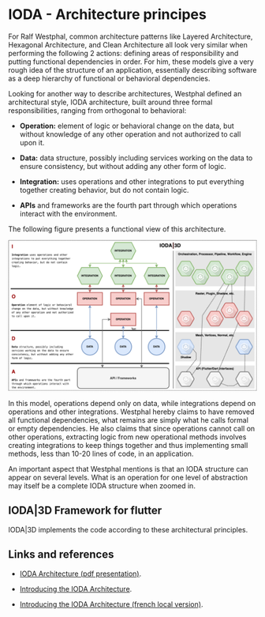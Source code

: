 # IODA - Architecture principes

For Ralf Westphal, common architecture patterns like Layered Architecture, Hexagonal Architecture, and Clean Architecture all look very similar when performing the following 2 actions: defining areas of responsibility and putting functional dependencies in order. For him, these models give a very rough idea of ​​the structure of an application, essentially describing software as a deep hierarchy of functional or behavioral dependencies.

Looking for another way to describe architectures, Westphal defined an architectural style, IODA architecture, built around three formal responsibilities, ranging from orthogonal to behavioral:

* **Operation:** element of logic or behavioral change on the data, but without knowledge of any other operation and not authorized to call upon it.

* **Data:** data structure, possibly including services working on the data to ensure consistency, but without adding any other form of logic.

* **Integration:** uses operations and other integrations to put everything together creating behavior, but do not contain logic.

* **APIs** and frameworks are the fourth part through which operations interact with the environment.

The following figure presents a functional view of this architecture.

![alt text](./asserts/ioda.png "IODA Architecture")

In this model, operations depend only on data, while integrations depend on operations and other integrations. Westphal hereby claims to have removed all functional dependencies, what remains are simply what he calls formal or empty dependencies. He also claims that since operations cannot call on other operations, extracting logic from new operational methods involves creating integrations to keep things together and thus implementing small methods, less than 10-20 lines of code, in an application.

An important aspect that Westphal mentions is that an IODA structure can appear on several levels. What is an operation for one level of abstraction may itself be a complete IODA structure when zoomed in.

## IODA|3D Framework for flutter

IODA|3D implements the code according to these architectural principles.

## Links and references

* [IODA Architecture (pdf presentation)](./asserts/ioda.pdf).

* [Introducing the IODA Architecture](https://www.infoq.com/fr/news/2015/06/ioda-architecture/).

* [Introducing the IODA Architecture (french local version)](./asserts/french/Présentation%20de%20l’Architecture%20IODA.html).
